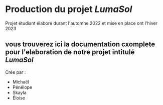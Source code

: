 # Production du projet *LumaSol*
Projet étudiant élaboré durant l'automne 2022 et mise en place ont l'hiver 2023

## vous trouverez ici la documentation cxomplete pour l'elaboration de notre projet intitulé *LumaSol*
Crée par :
- Michaël
- Pénélope
- Skayla
- Éloise
